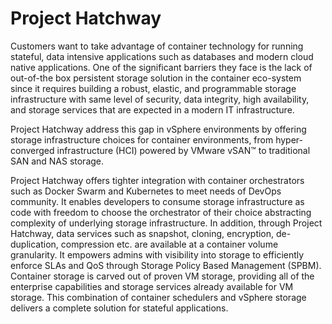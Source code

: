 # Project Hatchway

Customers want to take advantage of container technology for running stateful, data intensive applications such as databases and modern cloud native applications. One of the significant barriers they face is the lack of out-of-the box persistent storage solution in the container eco-system since it requires building a robust, elastic, and programmable storage infrastructure with same level of security, data integrity, high availability, and storage services that are expected in a modern IT infrastructure.

Project Hatchway address this gap in vSphere environments by offering storage infrastructure choices for container environments, from hyper-converged infrastructure (HCI) powered by VMware vSAN™ to traditional SAN and NAS storage.

Project Hatchway offers tighter integration with container orchestrators such as Docker Swarm and Kubernetes to meet needs of DevOps community. It enables developers to consume storage infrastructure as code with freedom to choose the orchestrator of their choice abstracting complexity of underlying storage infrastructure. In addition, through Project Hatchway, data services such as snapshot, cloning, encryption, de-duplication, compression etc. are available at a container volume granularity. It empowers admins with visibility into storage to efficiently enforce SLAs and QoS through Storage Policy Based Management (SPBM). Container storage is carved out of proven VM storage, providing all of the enterprise capabilities and storage services already available for VM storage. This combination of container schedulers and vSphere storage delivers a complete solution for stateful applications.
